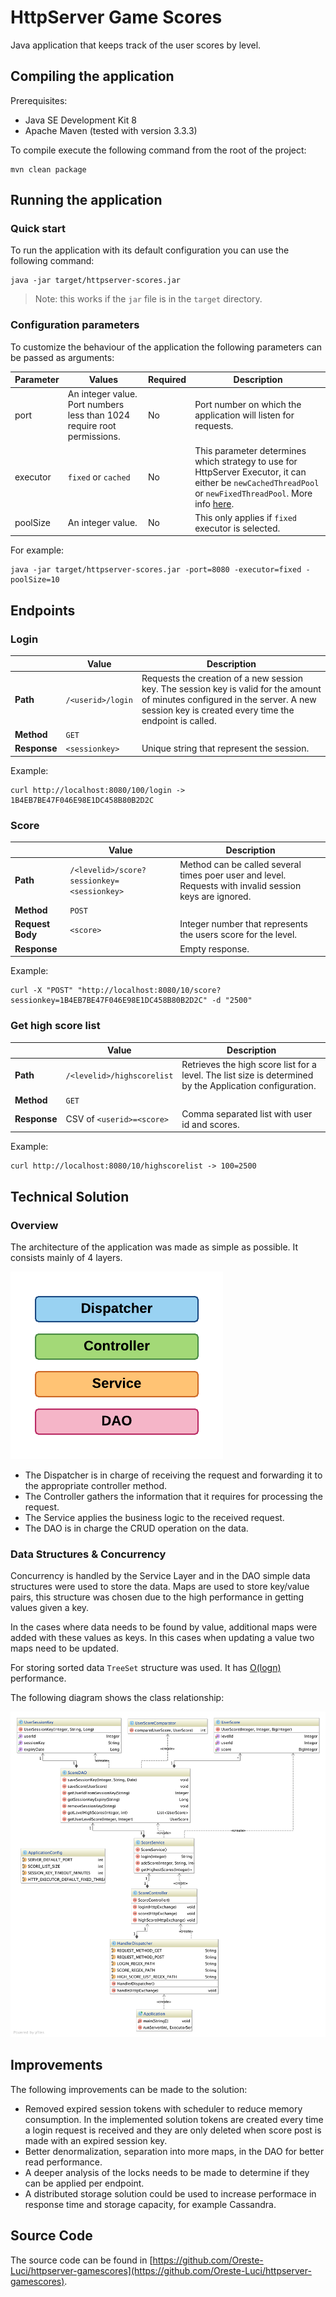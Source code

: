 # HttpServer Game Scores

Java application that keeps track of the user scores by level.

## Compiling the application

Prerequisites:

- Java SE Development Kit 8
- Apache Maven (tested with version 3.3.3)

To compile execute the following command from the root of the project:

    mvn clean package

## Running the application

### Quick start

To run the application with its default configuration you can use the following command:

    java -jar target/httpserver-scores.jar

> Note: this works if the `jar` file is in the `target` directory.

### Configuration parameters

To customize the behaviour of the application the following parameters can be passed as arguments:

|Parameter|Values|Required|Description|
|---------|------|--------|-----------|
|port|An integer value. Port numbers less than 1024 require root permissions.|No|Port number on which the application will listen for requests.|
|executor|`fixed` or `cached`|No|This parameter determines which strategy to use for HttpServer Executor, it can either be `newCachedThreadPool` or `newFixedThreadPool`. More info [here](https://docs.oracle.com/javase/8/docs/api/java/util/concurrent/Executors.html).|
|poolSize|An integer value.|No|This only applies if `fixed` executor is selected.|

For example:

    java -jar target/httpserver-scores.jar -port=8080 -executor=fixed -poolSize=10

## Endpoints

### Login

|  |Value|Description|
|--|-----|-----------|
|**Path**|`/<userid>/login`|Requests the creation of a new session key. The session key is valid for the amount of minutes configured in the server. A new session key is created every time the endpoint is called.|
|**Method**|`GET`||
|**Response**|`<sessionkey>`|Unique string that represent the session.|

Example:

    curl http://localhost:8080/100/login -> 1B4EB7BE47F046E98E1DC458B80B2D2C

### Score

|  |Value|Description|
|--|-----|-----------|
|**Path**|`/<levelid>/score?sessionkey=<sessionkey>`|Method can be called several times poer user and level. Requests with invalid session keys are ignored.|
|**Method**|`POST`||
|**Request Body**|`<score>`|Integer number that represents the users score for the level.|
|**Response**| |Empty response.|

Example:

    curl -X "POST" "http://localhost:8080/10/score?sessionkey=1B4EB7BE47F046E98E1DC458B80B2D2C" -d "2500"

### Get high score list

|  |Value|Description|
|--|-----|-----------|
|**Path**|`/<levelid>/highscorelist`|Retrieves the high score list for a level. The list size is determined by the Application configuration.|
|**Method**|`GET`||
|**Response**|CSV of `<userid>=<score>`|Comma separated list with user id and scores.|

Example:

    curl http://localhost:8080/10/highscorelist -> 100=2500


## Technical Solution

### Overview

The architecture of the application was made as simple as possible. It consists mainly of 4 layers.

![Class Diagram](https://raw.githubusercontent.com/Oreste-Luci/httpserver-gamescores/master/images/architecture-layers.png)

- The Dispatcher is in charge of receiving the request and forwarding it to the appropriate controller method.
- The Controller gathers the information that it requires for processing the request.
- The Service applies the business logic to the received request.
- The DAO is in charge the CRUD operation on the data.

### Data Structures & Concurrency

Concurrency is handled by the Service Layer and in the DAO simple data structures were used to store the data.
Maps are used to store key/value pairs, this structure was chosen due to the high performance in getting values given a key.

In the cases where data needs to be found by value, additional maps were added with these values as keys.
In this cases when updating a value two maps need to be updated.

For storing sorted data `TreeSet` structure was used. It has [O(logn)](https://github.com/benblack86/java-snippets/blob/master/resources/java_collections.pdf) performance.

The following diagram shows the class relationship:

![Class Diagram](https://raw.githubusercontent.com/Oreste-Luci/httpserver-gamescores/master/images/class-diagram.png)

## Improvements

The following improvements can be made to the solution:

- Removed expired session tokens with scheduler to reduce memory consumption.
In the implemented solution tokens are created every time a login request is received and they are only deleted when score post is made with an expired session key.
- Better denormalization, separation into more maps, in the DAO for better read performance.
- A deeper analysis of the locks needs to be made to determine if they can be applied per endpoint.
- A distributed storage solution could be used to increase performace in response time and storage capacity, for example Cassandra.

## Source Code

The source code can be found in [https://github.com/Oreste-Luci/httpserver-gamescores](https://github.com/Oreste-Luci/httpserver-gamescores).